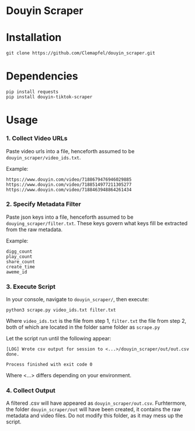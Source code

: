 # Douyin Scraper

# Installation

```
git clone https://github.com/Clemapfel/douyin_scraper.git
```

# Dependencies

```
pip install requests
pip install douyin-tiktok-scraper
```

# Usage

### 1. Collect Video URLs

Paste video urls into a file, henceforth assumed to be `douyin_scraper/video_ids.txt`.

Example:
```
https://www.douyin.com/video/7188679476946029885
https://www.douyin.com/video/7188514977211305277
https://www.douyin.com/video/7188463948864261434
```
### 2. Specify Metadata Filter

Paste json keys into a file, henceforth assumed to be `douying_scraper/filter.txt`. These keys govern what keys fill be
extracted from the raw metadata.

Example:
```
digg_count
play_count
share_count
create_time
aweme_id
```

### 3. Execute Script

In your console, navigate to `douyin_scraper/`, then execute:

```commandline
python3 scrape.py video_ids.txt filter.txt 
```

Where `video_ids.txt` is the file from step 1, `filter.txt` the file from step 2, both of which are located in the folder same folder as `scrape.py`

Let the script run until the following appear:
```
[LOG] Wrote csv output for session to <...>/douyin_scraper/out/out.csv
done.

Process finished with exit code 0
```

Where <...> differs depending on your environment.

### 4. Collect Output

A filtered .csv will have appeared as `douyin_scraper/out.csv`. Furhtermore, the folder `douyin_scraper/out` will have 
been created, it contains the raw metadata and video files. Do not modify this folder, as it may mess up the script.